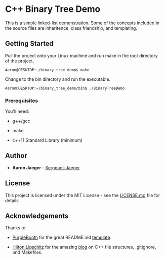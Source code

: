 # C++ Binary Tree Demo

This is a simple linked-list demonstration. Some of the concepts included in the source files are inheritence, class friendship, and templating.

## Getting Started

Pull the project onto your Linux machine and run make in the root directory of the project.

```
Aaron@DESKTOP:~/binary_tree_demo$ make
```

Change to the bin directory and run the executable.

```
Aaron@DESKTOP:~/binary_tree_demo/bin$ ./BinaryTreeDemo
```

### Prerequisites

You'll need:

* g++/gcc

* make

* c++11 Standard Library (minimum)

## Author

* **Aaron Jaeger** - [Sergeant-Jaeger](https://github.com/Sergeant-Jaeger)

## License

This project is licensed under the MIT License - see the [LICENSE.md](LICENSE.md) file for details

## Acknowledgements

Thanks to: 

* [PurpleBooth](https://github.com/PurpleBooth) for the great README.md [template](https://gist.github.com/PurpleBooth/109311bb0361f32d87a2#file-readme-template-md).

* [Hilton Lipschitz](https://hiltmon.com/about/) for the amazing [blog](https://hiltmon.com/blog/2013/07/03/a-simple-c-plus-plus-project-structure/) on C++ file structures, .gitignore, and Makefiles.